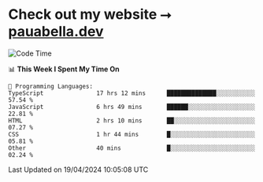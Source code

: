 # Check out my website ⭢ [pauabella.dev](https://pauabella.dev)

<!--START_SECTION:waka-->
![Code Time](http://img.shields.io/badge/Code%20Time-3%2C236%20hrs%205%20mins-blue)

📊 **This Week I Spent My Time On** 

```text
💬 Programming Languages: 
TypeScript               17 hrs 12 mins      ██████████████░░░░░░░░░░░   57.54 % 
JavaScript               6 hrs 49 mins       ██████░░░░░░░░░░░░░░░░░░░   22.81 % 
HTML                     2 hrs 10 mins       ██░░░░░░░░░░░░░░░░░░░░░░░   07.27 % 
CSS                      1 hr 44 mins        █░░░░░░░░░░░░░░░░░░░░░░░░   05.81 % 
Other                    40 mins             █░░░░░░░░░░░░░░░░░░░░░░░░   02.24 % 
```


 Last Updated on 19/04/2024 10:05:08 UTC
<!--END_SECTION:waka-->
